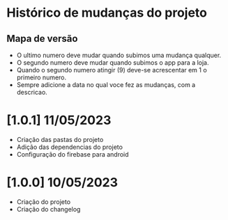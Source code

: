 # Histórico de mudanças do projeto

## Mapa de versão

- O ultimo numero deve mudar quando subimos uma mudança qualquer.
- O segundo numero deve mudar quando subimos o app para a loja.
- Quando o segundo numero atingir (9) deve-se acrescentar em 1 o primeiro numero.
- Sempre adicione a data no qual voce fez as mudanças, com a descricao.


# [1.0.1] 11/05/2023
- Criação das pastas do projeto
- Adição das dependencias do projeto
- Configuração do firebase para android

# [1.0.0] 10/05/2023
- Criação do projeto
- Criação do changelog